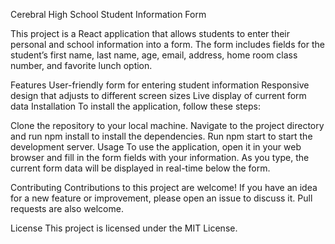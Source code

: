 Cerebral High School Student Information Form

This project is a React application that allows students to enter their personal and school information into a form. The form includes fields for the student’s first name, last name, age, email, address, home room class number, and favorite lunch option.

Features
User-friendly form for entering student information
Responsive design that adjusts to different screen sizes
Live display of current form data
Installation
To install the application, follow these steps:

Clone the repository to your local machine.
Navigate to the project directory and run npm install to install the dependencies.
Run npm start to start the development server.
Usage
To use the application, open it in your web browser and fill in the form fields with your information. As you type, the current form data will be displayed in real-time below the form.

Contributing
Contributions to this project are welcome! If you have an idea for a new feature or improvement, please open an issue to discuss it. Pull requests are also welcome.

License
This project is licensed under the MIT License.